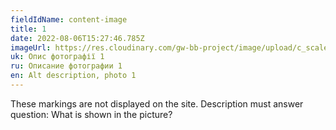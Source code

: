 ```yaml
---
fieldIdName: content-image
title: 1
date: 2022-08-06T15:27:46.785Z
imageUrl: https://res.cloudinary.com/gw-bb-project/image/upload/c_scale,f_auto,q_auto/v1659865407/cld-sample-5.jpg
uk: Опис фотографії 1
ru: Описание фотографии 1
en: Alt description, photo 1
---
```


These markings are not displayed on the site. Description must answer question:
What is shown in the picture?
